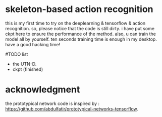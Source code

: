 # skeleton-based action recognition
this is my first time to try on the deeplearning & tensorflow & action recognition. 
so, please notice that the code is still dirty. 
i have put some ckpt here to ensure the performance of the method.
also, u can train the model all by yourself.
ten seconds training time is enough in my desktop. 
have a good hacking time! 

#TODO list
- the UTN-D.  
- ckpt (finished)

# acknowledgment
the prototypical network code is inspired by : https://github.com/abdulfatir/prototypical-networks-tensorflow.